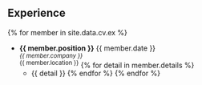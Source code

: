## Experience

{% for member in site.data.cv.ex %}

* **{{ member.position }}** <span class="float-right btn  btn-sm btn-danger"><i class="fa fa-calendar"></i> {{ member.date }}</span>
<br><sup>*{{ member.company }}*</sup>
<br><sup><i class="fas fa-fw fa-map-marker-alt" aria-hidden="true"></i>{{ member.location }}</sup>
    {% for detail in member.details %}
    * {{ detail }}
    {% endfor %}
{% endfor %}